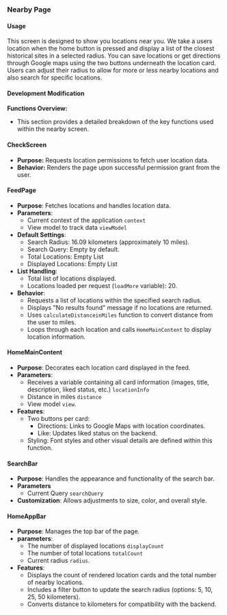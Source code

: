 ### Nearby Page

#### Usage

This screen is designed to show you locations near you. We take a users location when the home button is pressed and display a list of the closest historical sites in a selected radius. You can save locations or get directions through Google maps using the two buttons underneath the location card. Users can adjust their radius to allow for more or less nearby locations and also search for specific locations.


#### Development Modification


**Functions Overview:**
 - This section provides a detailed breakdown of the key functions used within the nearby screen.

#### CheckScreen

  - **Purpose:** Requests location permissions to fetch user location data.
  - **Behavior:** Renders the page upon successful permission grant from the user.

#### FeedPage

  - **Purpose**: Fetches locations and handles location data.
  - **Parameters**:
      -  Current context of the application `context`
      -  View model to track data `viewModel`
  - **Default Settings**:
      - Search Radius: 16.09 kilometers (approximately 10 miles).
      - Search Query: Empty by default.
      - Total Locations: Empty List
      - Displayed Locations: Empty List
  - **List Handling**:
      - Total list of locations displayed.
      - Locations loaded per request (`loadMore` variable): 20.
  - **Behavior**:
      - Requests a list of locations within the specified search radius.
      - Displays "No results found" message if no locations are returned.
      - Uses `calculateDistanceinMiles` function to convert distance from the user to miles.
      - Loops through each location and calls `HomeMainContent` to display location information.

#### HomeMainContent

  - **Purpose**: Decorates each location card displayed in the feed.
  - **Parameters**: 
      - Receives a variable containing all card information (images, title, description, liked status, etc.) `locationInfo`
      - Distance in miles `distance`
      - View model `view`.
  - **Features**:
      - Two buttons per card:
          - Directions: Links to Google Maps with location coordinates.
          - Like: Updates liked status on the backend.
      - Styling: Font styles and other visual details are defined within this function.

#### SearchBar

  - **Purpose**: Handles the appearance and functionality of the search bar.
  - **Parameters** 
      - Current Query `searchQuery`
  - **Customization**: Allows adjustments to size, color, and overall style.


#### HomeAppBar

  - **Purpose**: Manages the top bar of the page.
  - **parameters**: 
      - The number of displayed locations `displayCount`
      - The number of total locations `totalCount`
      -  Current radius `radius`.
  - **Features**:
      - Displays the count of rendered location cards and the total number of nearby locations.
      - Includes a filter button to update the search radius (options: 5, 10, 25, 50 kilometers).
      - Converts distance to kilometers for compatibility with the backend.

